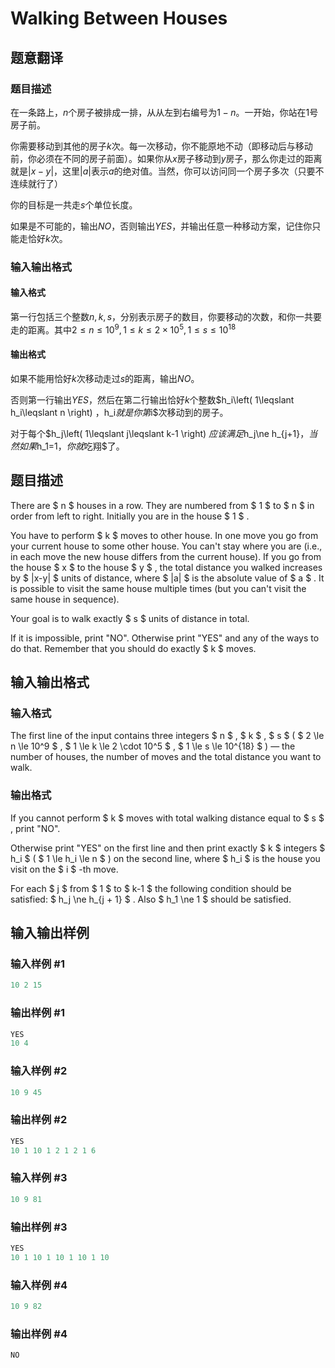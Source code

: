 # Walking Between Houses

## 题意翻译

### 题目描述

在一条路上，$n$个房子被排成一排，从从左到右编号为$1-n$。一开始，你站在$1$号房子前。

你需要移动到其他的房子$k$次。每一次移动，你不能原地不动（即移动后与移动前，你必须在不同的房子前面）。如果你从$x$房子移动到$y$房子，那么你走过的距离就是$\left| x-y \right|$，这里$\left| a \right|$表示$a$的绝对值。当然，你可以访问同一个房子多次（只要不连续就行了）

你的目标是一共走$s$个单位长度。

如果是不可能的，输出$NO$，否则输出$YES$，并输出任意一种移动方案，记住你只能走恰好$k$次。

### 输入输出格式

#### 输入格式

第一行包括三个整数$n,k,s$，分别表示房子的数目，你要移动的次数，和你一共要走的距离。其中$2\leqslant n\leqslant 10^9,1\leqslant k\leqslant 2\times 10^5,1\leqslant s\leqslant 10^{18}$

#### 输出格式

如果不能用恰好$k$次移动走过$s$的距离，输出$NO$。

否则第一行输出$YES$，然后在第二行输出恰好$k$个整数$h_i\left( 1\leqslant h_i\leqslant n \right) $，$h_i$就是你第$i$次移动到的房子。

对于每个$h_j\left( 1\leqslant j\leqslant k-1 \right) $应该满足$h_j\ne h_{j+1}$，当然如果$h_1=1$，你就$吃翔$了。

## 题目描述

There are $ n $ houses in a row. They are numbered from $ 1 $ to $ n $ in order from left to right. Initially you are in the house $ 1 $ .

You have to perform $ k $ moves to other house. In one move you go from your current house to some other house. You can't stay where you are (i.e., in each move the new house differs from the current house). If you go from the house $ x $ to the house $ y $ , the total distance you walked increases by $ |x-y| $ units of distance, where $ |a| $ is the absolute value of $ a $ . It is possible to visit the same house multiple times (but you can't visit the same house in sequence).

Your goal is to walk exactly $ s $ units of distance in total.

If it is impossible, print "NO". Otherwise print "YES" and any of the ways to do that. Remember that you should do exactly $ k $ moves.

## 输入输出格式

### 输入格式

The first line of the input contains three integers $ n $ , $ k $ , $ s $ ( $ 2 \le n \le 10^9 $ , $ 1 \le k \le 2 \cdot 10^5 $ , $ 1 \le s \le 10^{18} $ ) — the number of houses, the number of moves and the total distance you want to walk.

### 输出格式

If you cannot perform $ k $ moves with total walking distance equal to $ s $ , print "NO".

Otherwise print "YES" on the first line and then print exactly $ k $ integers $ h_i $ ( $ 1 \le h_i \le n $ ) on the second line, where $ h_i $ is the house you visit on the $ i $ -th move.

For each $ j $ from $ 1 $ to $ k-1 $ the following condition should be satisfied: $ h_j \ne h_{j + 1} $ . Also $ h_1 \ne 1 $ should be satisfied.

## 输入输出样例

### 输入样例 #1

```cpp
10 2 15

```
### 输出样例 #1

```cpp
YES
10 4 

```
### 输入样例 #2

```cpp
10 9 45

```
### 输出样例 #2

```cpp
YES
10 1 10 1 2 1 2 1 6 

```
### 输入样例 #3

```cpp
10 9 81

```
### 输出样例 #3

```cpp
YES
10 1 10 1 10 1 10 1 10 

```
### 输入样例 #4

```cpp
10 9 82

```
### 输出样例 #4

```cpp
NO

```
